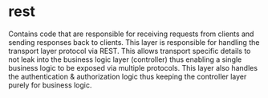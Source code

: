 # rest

Contains code that are responsible for receiving requests from clients and sending responses back to clients. 
This layer is responsible for handling the transport layer protocol via REST.
This allows transport specific details to not leak into the business logic layer (controller) thus enabling a single 
business logic to be exposed via multiple protocols.
This layer also handles the authentication & authorization logic thus keeping the controller layer purely for business 
logic.
